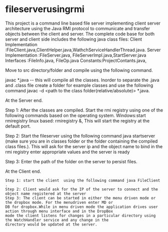# fileserverusingrmi
This project is a command line based file server implementing  client server architecture using the Java RMI protocol
to communicate and transfer objects between the client and server.
The complete code base for both server and client side includes the following java class files:
Client Implementation :FileClient.java,ClientHelper.java,WathchServiceHandlerThread.java.
Server Implementation :FileServer.java, FileServerImpl.java,StartServer.java
Interfaces :FileInfo.java, FileOp.java
Constants:ProjectContants.java,

Move to src directory/folder and compile using the following command.

javac *.java -- this will compile all the classes. Inorder to separate the .java and .class file create a folder
for example classes and use the following command javac -d <path to the class folder(relative/absolute)> *.java.

 At the Server end.

   Step 1: After the classes are compiled. Start the rmi registry using one of the following commands based on the
   operating system.
   Windows:start rmiregistry
   linux based: rmiregistry &, This will start the registry at the default port.
   
   Step 2: Start the fileserver using the following command java startserver (make sure you are in classes folder or
   the folder containing the compiled class files.). This will ask for the server ip and the object name to bind in
   the rmi registry enter appropriate values and the server is ready
   
   Step 3: Enter the path of the folder on the server to persist files.

 At the Client end.

    Step 1: start the client  using the following command java FileClient .
    Step 2: Client would ask for the IP of the server to connect and the object name registered at the server
    Step 3: The client can be started in either the menu driven mode or the dropbox mode. For the menudriven enter MD or
    DB for dropbox.While in menu driven mode the application drives user action through menu interface and in the DropBox
    mode the client listens for changes in a particular directory using the WatchHandler service and any change in the
    directory would be updated at the server.
